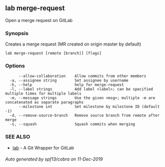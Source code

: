 ## lab merge-request

Open a merge request on GitLab

### Synopsis

Creates a merge request (MR created on origin master by default)

```
lab merge-request [remote [branch]] [flags]
```

### Options

```
      --allow-collaboration    Allow commits from other members
  -a, --assignee string        Set assignee by username
  -h, --help                   help for merge-request
  -l, --label strings          Add label <label>; can be specified multiple times for multiple labels
  -m, --message strings        Use the given <msg>; multiple -m are concatenated as separate paragraphs
      --milestone int          Set milestone by milestone ID (default -1)
  -d, --remove-source-branch   Remove source branch from remote after merge
  -s, --squash                 Squash commits when merging
```

### SEE ALSO

* [lab](index.md)	 - A Git Wrapper for GitLab

###### Auto generated by spf13/cobra on 11-Dec-2019
